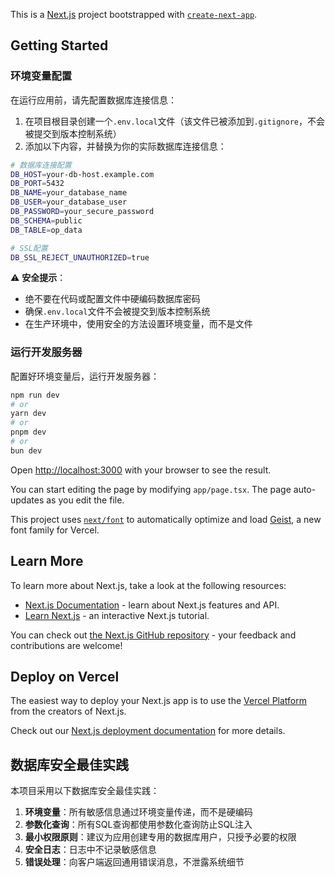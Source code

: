 This is a [Next.js](https://nextjs.org) project bootstrapped with [`create-next-app`](https://nextjs.org/docs/app/api-reference/cli/create-next-app).

## Getting Started

### 环境变量配置

在运行应用前，请先配置数据库连接信息：

1. 在项目根目录创建一个`.env.local`文件（该文件已被添加到`.gitignore`，不会被提交到版本控制系统）
2. 添加以下内容，并替换为你的实际数据库连接信息：

```bash
# 数据库连接配置
DB_HOST=your-db-host.example.com
DB_PORT=5432
DB_NAME=your_database_name
DB_USER=your_database_user
DB_PASSWORD=your_secure_password
DB_SCHEMA=public
DB_TABLE=op_data

# SSL配置
DB_SSL_REJECT_UNAUTHORIZED=true
```

⚠️ **安全提示**：
- 绝不要在代码或配置文件中硬编码数据库密码
- 确保`.env.local`文件不会被提交到版本控制系统
- 在生产环境中，使用安全的方法设置环境变量，而不是文件

### 运行开发服务器

配置好环境变量后，运行开发服务器：

```bash
npm run dev
# or
yarn dev
# or
pnpm dev
# or
bun dev
```

Open [http://localhost:3000](http://localhost:3000) with your browser to see the result.

You can start editing the page by modifying `app/page.tsx`. The page auto-updates as you edit the file.

This project uses [`next/font`](https://nextjs.org/docs/app/building-your-application/optimizing/fonts) to automatically optimize and load [Geist](https://vercel.com/font), a new font family for Vercel.

## Learn More

To learn more about Next.js, take a look at the following resources:

- [Next.js Documentation](https://nextjs.org/docs) - learn about Next.js features and API.
- [Learn Next.js](https://nextjs.org/learn) - an interactive Next.js tutorial.

You can check out [the Next.js GitHub repository](https://github.com/vercel/next.js) - your feedback and contributions are welcome!

## Deploy on Vercel

The easiest way to deploy your Next.js app is to use the [Vercel Platform](https://vercel.com/new?utm_medium=default-template&filter=next.js&utm_source=create-next-app&utm_campaign=create-next-app-readme) from the creators of Next.js.

Check out our [Next.js deployment documentation](https://nextjs.org/docs/app/building-your-application/deploying) for more details.

## 数据库安全最佳实践

本项目采用以下数据库安全最佳实践：

1. **环境变量**：所有敏感信息通过环境变量传递，而不是硬编码
2. **参数化查询**：所有SQL查询都使用参数化查询防止SQL注入
3. **最小权限原则**：建议为应用创建专用的数据库用户，只授予必要的权限
4. **安全日志**：日志中不记录敏感信息
5. **错误处理**：向客户端返回通用错误消息，不泄露系统细节
